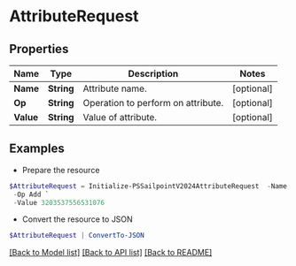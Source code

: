 # AttributeRequest
## Properties

Name | Type | Description | Notes
------------ | ------------- | ------------- | -------------
**Name** | **String** | Attribute name. | [optional] 
**Op** | **String** | Operation to perform on attribute. | [optional] 
**Value** | **String** | Value of attribute. | [optional] 

## Examples

- Prepare the resource
```powershell
$AttributeRequest = Initialize-PSSailpointV2024AttributeRequest  -Name groups `
 -Op Add `
 -Value 3203537556531076
```

- Convert the resource to JSON
```powershell
$AttributeRequest | ConvertTo-JSON
```

[[Back to Model list]](../README.md#documentation-for-models) [[Back to API list]](../README.md#documentation-for-api-endpoints) [[Back to README]](../README.md)

